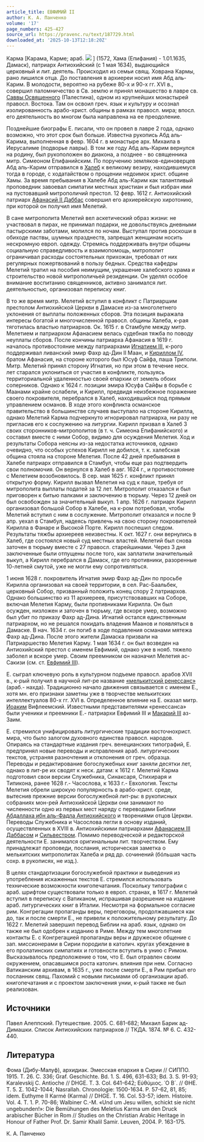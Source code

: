 ```yaml
---
article_title: ЕВФИМИЙ II
author: К. А. Панченко
volume: '17'
page_numbers: 425-427
source_url: https://pravenc.ru/text/187729.html
downloaded_at: '2025-10-13T12:18:20Z'
---
```


Карма [Карама, Карме; араб. ![](https://pravenc.ru/char/26272/xd2xbfjxb7/image.png) ] (1572, Хама (Епифания) - 1.01.1635, Дамаск), патриарх Антиохийский (с 1 мая 1634), выдающийся церковный и лит. деятель. Происходил из семьи свящ. Ховрана Кармы, рано лишился отца. До поставления в архиереи носил имя Абд аль-Карим. В молодости, вероятно на рубеже 80-х и 90-х гг. XVI в., совершил паломничество в Св. землю и принял монашество в лавре св. [Саввы Освященного](<https://pravenc.ru/text/Савва Освященный.html>) (Палестина), одном из крупнейших монастырей правосл. Востока. Там он освоил греч. язык и культуру и осознал изолированность арабо-христ. общины в рамках правосл. мира; впосл. его деятельность во многом была направлена на ее преодоление.

Позднейшие биографы Е. писали, что он провел в лавре 2 года, однако возможно, что этот срок был больше. Известна рукопись Абд аль-Карима, выполненная в февр. 1604 г. в монастыре арх. Михаила в Иерусалиме (подворье лавры). В том же году Абд аль-Карим вернулся на родину, был рукоположен во диакона, а позднее - во священника митр. Симеоном Епифанийским. По поручению земляков-единоверцев Абд аль-Карим отправился в [Халеб](https://pravenc.ru/text/Халеб.html) к великому везиру, находившемуся тогда в городе, с ходатайством о прощении недоимок христ. общине Хамы. За время пребывания в Халебе Абд аль-Карим как талантливый проповедник завоевал симпатии местных христиан и был избран ими на пустовавший митрополичий престол. 12 февр. 1612 г. Антиохийский патриарх [Афанасий II Даббас](<https://pravenc.ru/text/Афанасий II Даббас.html>) совершил его архиерейскую хиротонию, при которой он получил имя Мелетий.

В сане митрополита Мелетий вел аскетический образ жизни: не участвовал в пирах, не принимал подарки, не довольствуясь дневными пастырскими заботами, молился по ночам. Выступал против роскоши в обиходе паствы, шумных празднеств, запрещал женщинам носить нескромную европ. одежду. Стремясь поддерживать внутри общины социальную справедливость и взаимопомощь, митрополит ограничивал расходы состоятельных прихожан, требовал от них регулярных пожертвований в пользу бедных. Средства кафедры Мелетий тратил на пособия неимущим, украшение халебского храма и строительство новой митрополичьей резиденции. Он уделял особое внимание воспитанию священников, активно занимался лит. деятельностью, организовал переписку книг.

В то же время митр. Мелетий вступил в конфликт с Патриаршим престолом Антиохийской Церкви в Дамаске из-за многолетнего уклонения от выплаты положенных сборов. Эта позиция выражала интересы богатой и многочисленной правосл. общины Халеба, к-рая тяготилась властью патриархов. Ок. 1615 г. в Стамбуле между митр. Мелетием и патриархом Афанасием велась судебная тяжба по поводу неуплаты сборов. После кончины патриарха Афанасия в 1619 г. началось противостояние между патриархами [Игнатием III](<https://pravenc.ru/text/Игнатием III.html>), к-рого поддерживал ливанский эмир Фахр ад-Дин II Маан, и [Кириллом IV](<https://pravenc.ru/text/Кириллом IV.html>), братом Афанасия, на стороне которого был Юсуф Сайфа, паша Триполи. Митр. Мелетий принял сторону Игнатия, но при этом в течение неск. лет старался уклониться от участия в конфликте, пользуясь территориальной удаленностью своей епархии от земель обоих соперников. Однако к 1624 г. позиции эмира Юсуфа Сайфы в борьбе с Маанами крайне ослабели, и Кирилл, предвидя неизбежное поражение своего покровителя, перебрался в Халеб, находившийся под прямым управлением османов. В ходе этого конфликта османское правительство в большинстве случаев выступало на стороне Кирилла, однако Мелетий Карма подчеркнуто игнорировал патриарха, ни разу не пригласив его к сослужению на литургии. Кирилл призвал в Халеб 3 своих сторонников-митрополитов (в т. ч. Симеона Епифанийского) и составил вместе с ними Собор, видимо для осуждения Мелетия. Ход и результаты Собора неясны из-за недостатка источников, однако очевидно, что особых успехов Кирилл не добился, т. к. халебская община стояла на стороне Мелетия. После 42 дней пребывания в Халебе патриарх отправился в Стамбул, чтобы еще раз подтвердить свои полномочия. Он вернулся в Халеб в авг. 1624 г., и противостояние с Мелетием возобновилось. В сер. мая 1625 г. конфликт принял открытую форму. Кирилл вызвал Мелетия на суд к паше, требуя от митрополита выплаты податей за 12 лет. Митрополит отказался и был приговорен к битью палками и заключению в тюрьму. Через 12 дней он был освобожден за значительный выкуп. 1 апр. 1626 г. патриарх Кирилл организовал большой Собор в Халебе, на к-ром потребовал, чтобы Мелетий вступил с ним в сослужение. Митрополит отказался и после 9 апр. уехал в Стамбул, надеясь привлечь на свою сторону покровителей Кирилла в Фанаре и Высокой Порте. Кирилл поспешил следом. Результаты тяжбы архиереев неизвестны. К окт. 1627 г. они вернулись в Халеб, где состоялся новый суд местных властей. Мелетий был снова заточен в тюрьму вместе с 27 правосл. старейшинами. Через 3 дня заключенные были отпущены после того, как заплатили значительный выкуп, а Кирилл перебрался в Дамаск, где его противники, разоренные 10-летней смутой, уже не могли ему сопротивляться.

1 июня 1628 г. покровитель Игнатия эмир Фахр ад-Дин по просьбе Кирилла организовал на своей территории, в сел. Рас-Баальбек, церковный Собор, призванный положить конец спору 2 патриархов. Однако большинство из 11 архиереев, присутствовавших на Соборе, включая Мелетия Карму, были противниками Кирилла. Он был осужден, низложен и заточен в тюрьму, где вскоре умер, возможно был убит по приказу Фахр ад-Дина. Игнатий остался единственным патриархом, но не решался покидать владения Маанов и появляться в Дамаске. В нач. 1634 г. он погиб в ходе подавления османами мятежа Фахр ад-Дина. После этого жители Дамаска призвали на Патриаршество Мелетия Карму. 1 мая 1634 г. он был возведен на Антиохийский престол с именем Евфимий, однако уже в нояб. тяжело заболел и вскоре умер. Своим преемником он назначил Мелетия ас-Сакизи (см. ст. [Евфимий III](<https://pravenc.ru/text/Евфимий III.html>)).

Е. сыграл ключевую роль в культурном подъеме правосл. арабов XVII в., к-рый получил в научной лит-ре название [«мелькитский ренессанс»](<https://pravenc.ru/text/ мелькитский ренессанс .html>) (араб.- нахда). Традиционно начало движения связывается с именем Е., хотя мн. его признаки заметны уже в творчестве мелькитских интеллектуалов 80-х гг. XVI в. Определенное влияние на Е. оказал митр. [Иоаким](https://pravenc.ru/text/Иоаким.html) Вифлеемский. Известными представителями «ренессанса» были ученики и преемники Е.- патриархи Евфимий III и [Макарий III](<https://pravenc.ru/text/Макарий III.html>) аз-Заим.

Е. стремился унифицировать литургические традиции восточнохрист. мира, что было залогом духовного единства правосл. народов. Опираясь на стандартные издания греч. венецианских типографий, Е. предпринял новые переводы и исправления араб. литургических текстов, устраняя разночтения и отклонения от греч. образца. Переводы и редактирование богослужебных книг заняли десятки лет, однако в лит-ре их сводят к неск. датам: к 1612 г. Мелетий Карма подготовил свои версии Служебника, Синаксаря, Стихираря и Типикона, ранее 1628 г.- Часослова, к 1633 г.- Евхология. Тексты Мелетия обрели широкую популярность в арабо-христ. среде, вытеснив прежние версии богослужебной лит-ры: в рукописных собраниях мон-рей Антиохийской Церкви они занимают по численности одно из первых мест наряду с переводами Библии [Абдаллаха ибн аль-Фадла Антиохийского](<https://pravenc.ru/text/АБДАЛЛАХ ИБН АЛЬ-ФАДЛ АНТИОХИЙСКИЙ.html>) и творениями отцов Церкви. Переводы Служебника и Часослова легли в основу изданий, осуществленных в XVIII в. Антиохийскими патриархами [Афанасием III Даббасом](<https://pravenc.ru/text/Афанасием III Даббасом.html>) и [Сильвестром](https://pravenc.ru/text/Сильвестр.html). Помимо переводческой и редакторской деятельности Е. занимался оригинальным лит. творчеством. Ему принадлежат проповеди, послания, историческая заметка о мелькитских митрополитах Халеба и ряд др. сочинений (бóльшая часть сохр. в рукописях, не изд.).

В целях стандартизации богослужебной практики и выведения из употребления искаженных текстов Е. стремился использовать технические возможности книгопечатания. Поскольку типографии с араб. шрифтом существовали только в европ. странах, в 1617 г. Мелетий вступил в переписку с Ватиканом, испрашивая разрешение на издание араб. литургических книг в Италии. Несмотря на формальное согласие рим. Конгрегации пропаганды веры, переговоры, продолжавшиеся как до, так и после смерти Е., не привели к положительному результату. До 1622 г. Мелетий завершил перевод Библии на араб. язык, однако он также не был одобрен к изданию в Риме. Между тем многолетние контакты Е. с Конгрегацией пропаганды веры и дружеское общение с зап. миссионерами в Сирии породили в католич. кругах убеждение в его пролатинских симпатиях и готовности вступить в унию с Римом. Высказывалось предположение о том, что Е. был отравлен своим окружением, опасавшимся роста католич. влияния при нем. Согласно Ватиканским архивам, в 1635 г., уже после смерти Е., в Рим прибыл его посланник свящ. Пахомий с новыми письмами об организации араб. книгопечатания и с проектом заключения унии, к-рый также не был реализован.

## Источники

Павел Алеппский. Путешествие. 2005. С. 681-682; Михаил Барик ад-Димашки. Список Антиохийских патриархов // ТКДА. 1874. № 6. С. 432-440.

## Литература

Фома (Дибу-Малуф), архидиак. Эмесская епархия в Сирии // СИППО. 1915. Т. 26. С. 336; Graf. Geschichte. Bd. 1. S. 496, 631-633; Bd. 3. S. 91-93; Karalevskij C. Antioche // DHGE. T. 3. Col. 641-642; Εὐθύμιος. ῾Ο Β´. // ΘΗΕ. Τ. 5. Σ. 1042-1044; Nasrallah. Chronologie: 1500-1634. P. 57-62, 81, 85; idem. Euthyme II Karmé (Karma) // DHGE. T. 16. Col. 53-57; idem. Histoire. Vol. 4. T. 1. P. 70-86; Walbiner C.-M. «Und um Jesu willen, schickt sie nicht ungebunden!»: Die Bemühungen des Meletius Karma um den Druck arabischer Bücher in Rom // Studies on the Christian Arabic Heritage in Honour of Father Prof. Dr. Samir Khalil Samir. Leuven, 2004. P. 163-175.

К. А. Панченко
